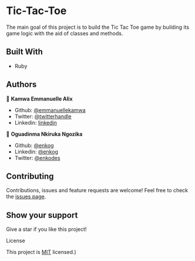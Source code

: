 # Tic-Tac-Toe

The main goal of this project is to build the Tic Tac Toe game by building its game logic with the aid of classes and methods.

## Built With

-   Ruby

## Authors

👤 **Kamwa Emmanuelle Alix**

-   Github: [@emmanuellekamwa](https://github.com/emmanuellekamwa)
-   Twitter: [@twitterhandle](https://twitter.com/AlixKamwa)
-   Linkedin: [linkedin](https://linkedin.com/in/emmanuelle-kamwa-86145a1a4/)

👤 **Oguadinma Nkiruka Ngozika**

-   Github: [@enkog](https://github.com/enkog)
-   Linkedin: [@enkog](https://www.linkedin.com/in/enkog/)
-   Twitter: [@enkodes](https://twitter.com/enkodes)

## Contributing

Contributions, issues and feature requests are welcome!
Feel free to check the [issues page](issues/).

## Show your support

Give a star if you like this project!

License

This project is [MIT](lic.url) licensed.)
